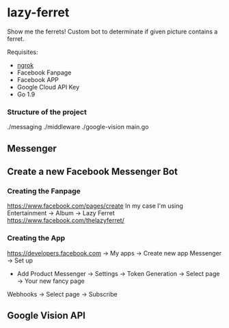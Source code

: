 # lazy-ferret
Show me the ferrets! Custom bot to determinate if given picture contains a ferret.

Requisites:
- [ngrok](https://ngrok.com/)
- Facebook Fanpage
- Facebook APP
- Google Cloud API Key
- Go 1.9

### Structure of the project
./messaging
./middleware
./google-vision
main.go

## Messenger
## Create a new Facebook Messenger Bot

### Creating the Fanpage
https://www.facebook.com/pages/create
In my case I'm using Entertainment -> Album -> Lazy Ferret
https://www.facebook.com/thelazyferret/

### Creating the App
https://developers.facebook.com -> My apps -> Create new app
Messenger -> Set up
+ Add Product
Messenger -> Settings -> Token Generation -> Select page -> Your new fancy page

Webhooks -> Select page -> Subscribe

## Google Vision API
